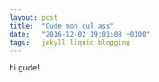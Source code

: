 ```yaml
---
layout: post
title:  "Gude mon cul ass"
date:   "2016-12-02 19:01:08 +0100"
tags:   jekyll liquid blogging
---
```


hi gude!

